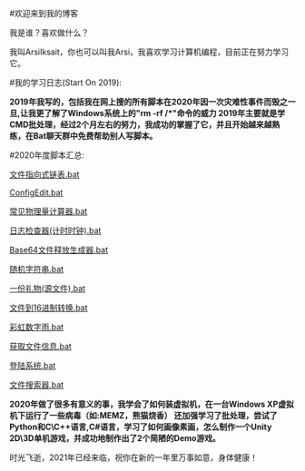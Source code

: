 #欢迎来到我的博客

我是谁？喜欢做什么？

我叫ArsiIksait，你也可以叫我Arsi，我喜欢学习计算机编程，目前正在努力学习它。

#我的学习日志(Start On 2019):

**2019年我写的，包括我在网上搜的所有脚本在2020年因一次灾难性事件而毁之一旦,让我更了解了Windows系统上的"rm -rf /*"命令的威力
2019年主要就是学CMD批处理，经过2个月左右的努力，我成功的掌握了它，并且开始越来越熟练，在Bat聊天群中免费帮助别人写脚本。**

#2020年度脚本汇总:

[文件指向式链表.bat](assets/scripts/2020926-0603.bat)

[ConfigEdit.bat](assets/scripts/2020926-1107.bat)

[常见物理量计算器.bat](assets/scripts/2020929-2021.bat)

[日志检查器(计时时钟).bat](assets/scripts/20201003-1137.bat)

[Base64文件释放生成器.bat](assets/scripts/20201005-1646.bat)

[随机字符串.bat](assets/scripts/20201016-1800.bat)

[一份礼物(源文件).bat](assets/scripts/20201017-1237.bat)

[文件到16进制转换.bat](assets/scripts/20201020-1945.bat)

[彩虹数字雨.bat](assets/scripts/20201113-1408.bat)

[获取文件信息.bat](assets/scripts/20201211-1601.bat)

[登陆系统.bat](assets/scripts/20201229-1820.bat)

[文件搜索器.bat](assets/scripts/20201230-0113.bat)

**2020年做了很多有意义的事，我学会了如何装虚拟机，在一台Windows XP虚拟机下运行了一些病毒（如:MEMZ，熊猫烧香）
还加强学习了批处理，尝试了Python和C\C++语言,C#语言，学习了如何画像素画，怎么制作一个Unity 2D\3D单机游戏，并成功地制作出了2个简陋的Demo游戏。**

时光飞逝，2021年已经来临，祝你在新的一年里万事如意，身体健康！
